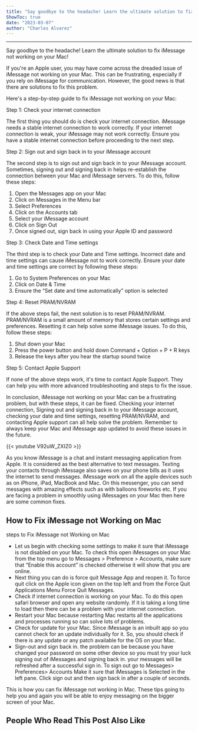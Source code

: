 ```yaml
---
title: "Say goodbye to the headache! Learn the ultimate solution to fix iMessage not working on your Mac!"
ShowToc: true 
date: "2023-03-07"
author: "Charles Alvarez"
---
```

*****
Say goodbye to the headache! Learn the ultimate solution to fix iMessage not working on your Mac!

If you're an Apple user, you may have come across the dreaded issue of iMessage not working on your Mac. This can be frustrating, especially if you rely on iMessage for communication. However, the good news is that there are solutions to fix this problem.

Here's a step-by-step guide to fix iMessage not working on your Mac:

Step 1: Check your internet connection

The first thing you should do is check your internet connection. iMessage needs a stable internet connection to work correctly. If your internet connection is weak, your iMessage may not work correctly. Ensure you have a stable internet connection before proceeding to the next step.

Step 2: Sign out and sign back in to your iMessage account

The second step is to sign out and sign back in to your iMessage account. Sometimes, signing out and signing back in helps re-establish the connection between your Mac and iMessage servers. To do this, follow these steps:

1. Open the Messages app on your Mac
2. Click on Messages in the Menu bar
3. Select Preferences
4. Click on the Accounts tab
5. Select your iMessage account
6. Click on Sign Out
7. Once signed out, sign back in using your Apple ID and password

Step 3: Check Date and Time settings

The third step is to check your Date and Time settings. Incorrect date and time settings can cause iMessage not to work correctly. Ensure your date and time settings are correct by following these steps:

1. Go to System Preferences on your Mac
2. Click on Date & Time
3. Ensure the “Set date and time automatically” option is selected

Step 4: Reset PRAM/NVRAM

If the above steps fail, the next solution is to reset PRAM/NVRAM. PRAM/NVRAM is a small amount of memory that stores certain settings and preferences. Resetting it can help solve some iMessage issues. To do this, follow these steps:

1. Shut down your Mac
2. Press the power button and hold down Command + Option + P + R keys
3. Release the keys after you hear the startup sound twice

Step 5: Contact Apple Support

If none of the above steps work, it's time to contact Apple Support. They can help you with more advanced troubleshooting and steps to fix the issue.

In conclusion, iMessage not working on your Mac can be a frustrating problem, but with these steps, it can be fixed. Checking your internet connection, Signing out and signing back in to your iMessage account, checking your date and time settings, resetting PRAM/NVRAM, and contacting Apple support can all help solve the problem. Remember to always keep your Mac and iMessage app updated to avoid these issues in the future.

{{< youtube V92uW_ZXIZ0 >}} 



As you know iMessage is a chat and instant messaging application from Apple. It is considered as the best alternative to text messages. Texting your contacts through iMessage also saves on your phone bills as it uses the internet to send messages. iMessage work on all the apple devices such as on iPhone, iPad, MacBook and Mac. On this messenger, you can send messages with amazing effects such as with balloons fireworks etc. If you are facing a problem in smoothly using iMessages on your Mac then here are some common fixes.
 
## How to Fix iMessage not Working on Mac
 
steps to Fix iMessage not Working on Mac
 
- Let us begin with checking some settings to make it sure that iMessage is not disabled on your Mac. To check this open iMessages on your Mac from the top menu go to Messages > Preference > Accounts, make sure that “Enable this account” is checked otherwise it will show that you are online.
 - Next thing you can do is force quit Message App and reopen it. To force quit click on the Apple icon given on the top left and from the Force Quit Applications Menu Force Quit Messages.
 - Check if internet connection is working on your Mac. To do this open safari browser and open any website randomly. If it is taking a long time to load then there can be a problem with your internet connection.
 - Restart your Mac because restarting Mac restarts all the applications and processes running so can solve lots of problems.
 - Check for update for your Mac. Since iMessage is an inbuilt app so you cannot check for an update individually for it. So, you should check if there is any update or any patch available for the OS on your Mac.
 - Sign-out and sign back in. the problem can be because you have changed your password on some other device so you must try your luck signing out of iMessages and signing back in. your messages will be refreshed after a successful sign in. To sign out go to Messages> Preferences> Accounts Make it sure that iMessages is Selected in the left pane. Click sign out and then sign back in after a couple of seconds.

 
This is how you can fix iMessage not working in Mac. These tips going to help you and again you will be able to enjoy messaging on the bigger screen of your Mac.
 
##  People Who Read This Post Also Like 



